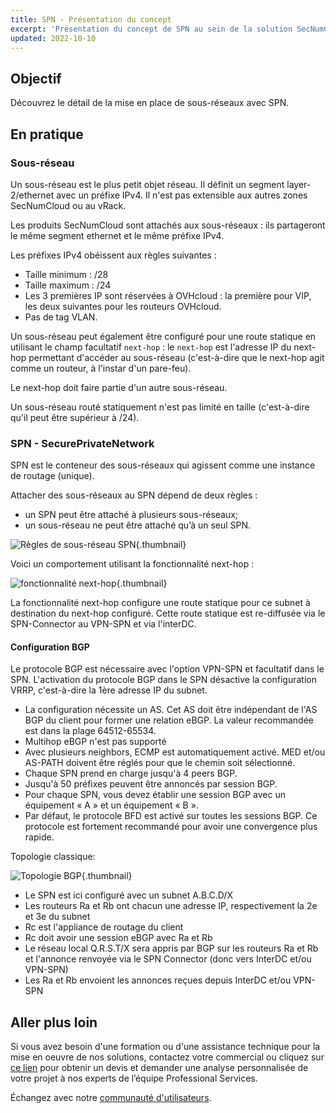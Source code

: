 ```yaml
---
title: SPN - Présentation du concept
excerpt: 'Présentation du concept de SPN au sein de la solution SecNumCloud Connectivity'
updated: 2022-10-10
---
```


## Objectif

Découvrez le détail de la mise en place de sous-réseaux avec SPN.

## En pratique

### Sous-réseau

Un sous-réseau est le plus petit objet réseau. Il définit un segment layer-2/ethernet avec un préfixe IPv4. Il n'est pas extensible aux autres zones SecNumCloud ou au vRack.

Les produits SecNumCloud sont attachés aux sous-réseaux : ils partageront le même segment ethernet et le même préfixe IPv4.

Les préfixes IPv4 obéissent aux règles suivantes :

* Taille minimum : /28
* Taille maximum : /24
* Les 3 premières IP sont réservées à OVHcloud : la première pour VIP, les deux suivantes pour les routeurs OVHcloud.
* Pas de tag VLAN.

Un sous-réseau peut également être configuré pour une route statique en utilisant le champ facultatif `next-hop` : le `next-hop` est l'adresse IP du next-hop permettant d'accéder au sous-réseau (c'est-à-dire que le next-hop agit comme un routeur, à l'instar d'un pare-feu). 

Le next-hop doit faire partie d'un autre sous-réseau.

Un sous-réseau routé statiquement n'est pas limité en taille (c'est-à-dire qu'il peut être supérieur à /24).

### SPN - SecurePrivateNetwork

SPN est le conteneur des sous-réseaux qui agissent comme une instance de routage (unique).

Attacher des sous-réseaux au SPN dépend de deux règles :

* un SPN peut être attaché à plusieurs sous-réseaux;
* un sous-réseau ne peut être attaché qu’à un seul SPN.

![Règles de sous-réseau SPN](images/SNC-SPN-GW-Support.svg){.thumbnail}

Voici un comportement utilisant la fonctionnalité next-hop :

![fonctionnalité next-hop](images/SNC-SPN-Subnet-NH.svg){.thumbnail}

La fonctionnalité next-hop configure une route statique pour ce subnet à destination du next-hop configuré. Cette route statique est re-diffusée via le SPN-Connector au VPN-SPN et via l'interDC.

#### Configuration BGP

Le protocole BGP est nécessaire avec l'option VPN-SPN et facultatif dans le SPN. L'activation du protocole BGP dans le SPN désactive la configuration VRRP, c'est-à-dire la 1ère adresse IP du subnet.

* La configuration nécessite un AS. Cet AS doit être indépendant de l'AS BGP du client pour former une relation eBGP.
La valeur recommandée est dans la plage 64512-65534.
* Multihop eBGP n'est pas supporté
* Avec plusieurs neighbors, ECMP est automatiquement activé. MED et/ou AS-PATH doivent être réglés pour que le chemin soit sélectionné.
* Chaque SPN prend en charge jusqu'à 4 peers BGP.
* Jusqu'à 50 préfixes peuvent être annoncés par session BGP.
* Pour chaque SPN, vous devez établir une session BGP avec un équipement « A » et un équipement « B ».
* Par défaut, le protocole BFD est activé sur toutes les sessions BGP. Ce protocole est fortement recommandé pour avoir une convergence plus rapide.

Topologie classique:

![Topologie BGP](images/SNC-SPN-BGP-v0.svg){.thumbnail}

* Le SPN est ici configuré avec un subnet A.B.C.D/X
* Les routeurs Ra et Rb ont chacun une adresse IP, respectivement la 2e et 3e du subnet
* Rc est l'appliance de routage du client
* Rc doit avoir une session eBGP avec Ra et Rb
* Le réseau local Q.R.S.T/X sera appris par BGP sur les routeurs Ra et Rb et l'annonce renvoyée via le SPN Connector (donc vers InterDC et/ou VPN-SPN)
* Les Ra et Rb envoient les annonces reçues depuis InterDC et/ou VPN-SPN

## Aller plus loin

Si vous avez besoin d'une formation ou d'une assistance technique pour la mise en oeuvre de nos solutions, contactez votre commercial ou cliquez sur [ce lien](/links/professional-services) pour obtenir un devis et demander une analyse personnalisée de votre projet à nos experts de l’équipe Professional Services. 

Échangez avec notre [communauté d'utilisateurs](/links/community).
